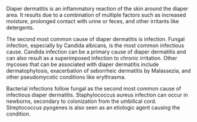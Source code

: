 Diaper dermatitis is an inflammatory reaction of the skin around the diaper area. It results due to a combination of multiple factors such as increased moisture, prolonged contact with urine or feces, and other irritants like detergents.

The second most common cause of diaper dermatitis is infection. Fungal infection, especially by Candida albicans, is the most common infectious cause. Candida infection can be a primary cause of diaper dermatitis and can also result as a superimposed infection to chronic irritation. Other mycoses that can be associated with diaper dermatitis include dermatophytosis, exacerbation of seborrheic dermatitis by Malassezia, and other pseudomycotic conditions like erythrasma.

Bacterial infections follow fungal as the second most common cause of infectious diaper dermatitis. Staphylococcus aureus infection can occur in newborns, secondary to colonization from the umbilical cord. Streptococcus pyogenes is also seen as an etiologic agent causing the condition.